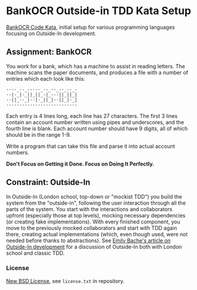 ﻿# BankOCR Outside-in TDD Kata Setup #

[BankOCR Code Kata](http://codingdojo.org/kata/BankOCR/), initial setup
for various programming languages focusing on Outside-In development.

## Assignment: BankOCR ##

You work for a bank, which has a machine to assist in reading letters.
The machine scans the paper documents, and produces a file with a
number of entries which each look like this:

    ····_··_·····_··_··_··_··_·
    ··|·_|·_||_||_·|_···||_||_|
    ··||_··_|··|·_||_|··||_|·_|
    ···························

Each entry is 4 lines long, each line has 27 characters. The first 3
lines contain an account number written using pipes and underscores,
and the fourth line is blank. Each account number should have 9 digits,
all of which should be in the range 1-9.

Write a program that can take this file and parse it into actual account numbers.

**Don't Focus on Getting it Done. Focus on Doing It Perfectly.**

## Constraint: Outside-In ##

In Outside-In (London school, top-down or "mockist TDD") you build the
system from the "outside-in", following the user interaction through
all the parts of the system. You start with the interactions and collaborators
upfront (especially those at top levels), mocking necessary dependencies (or creating
fake implementations). With every finished component, you move to the previously
mocked collaborators and start with TDD again there, creating
actual implementations (which, even though used, were not needed before
thanks to abstractions). See [Emily Bache's article on Outside-In development](http://coding-is-like-cooking.info/2013/04/outside-in-development-with-double-loop-tdd/)
for a discussion of Outside-In both with London school and classic TDD.

### License ###
[New BSD License](http://opensource.org/licenses/bsd-license.php), see `license.txt` in repository.
